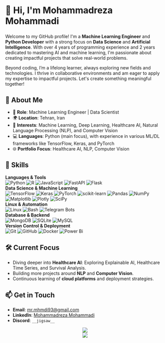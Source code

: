 # 👋 Hi, I'm Mohammadreza Mohammadi 
### <div>
Welcome to my GitHub profile! I'm a **Machine Learning Engineer** and **Python Developer** with a strong focus on **Data Science** and **Artificial Intelligence**. With over 4 years of programming experience and 2 years dedicated to mastering AI and machine learning, I'm passionate about creating impactful projects that solve real-world problems.

Beyond coding, I’m a lifelong learner, always exploring new fields and technologies. I thrive in collaborative environments and am eager to apply my expertise to impactful projects. Let's create something meaningful together!
</div>

## 🌟 About Me

- 💼 **Role**: Machine Learning Engineer | Data Scientist
- 🌍 **Location**: Tehran, Iran
- 🧠 **Interests**: Machine Learning, Deep Learning, Healthcare AI, Natural Language Processing (NLP), and Computer Vision
- 💻 **Languages**: Python (main focus), with experience in various ML/DL frameworks like TensorFlow, Keras, and PyTorch
- 🌐 **Portfolio Focus**: Healthcare AI, NLP, Computer Vision

## 🔧 Skills
**Languages & Tools**  
![Python](https://img.shields.io/badge/python-3670A0?style=plastic&logo=python&logoColor=ffdd54) ![R](https://img.shields.io/badge/R-276DC3?style=plastic&logo=r&logoColor=white) ![JavaScript](https://img.shields.io/badge/javascript-%23323330.svg?style=plastic&logo=javascript&logoColor=%23F7DF1E) ![FastAPI](https://img.shields.io/badge/FastAPI-005571?style=plastic&logo=fastapi) ![Flask](https://img.shields.io/badge/flask-%23000.svg?style=plastic&logo=flask&logoColor=white)  
**Data Science & Machine Learning**  
![TensorFlow](https://img.shields.io/badge/TensorFlow-%23FF6F00.svg?style=plastic&logo=TensorFlow&logoColor=white) ![Keras](https://img.shields.io/badge/Keras-%23D00000.svg?style=plastic&logo=Keras&logoColor=white) ![PyTorch](https://img.shields.io/badge/PyTorch-%23EE4C2C.svg?style=plastic&logo=PyTorch&logoColor=white) ![scikit-learn](https://img.shields.io/badge/scikit--learn-%23F7931E.svg?style=plastic&logo=scikit-learn&logoColor=white) ![Pandas](https://img.shields.io/badge/pandas-%23150458.svg?style=plastic&logo=pandas&logoColor=white) ![NumPy](https://img.shields.io/badge/numpy-%23013243.svg?style=plastic&logo=numpy&logoColor=white) ![Matplotlib](https://img.shields.io/badge/Matplotlib-%23ffffff.svg?style=plastic&logo=Matplotlib&logoColor=black) ![Plotly](https://img.shields.io/badge/Plotly-%233F4F75.svg?style=plastic&logo=plotly&logoColor=white) ![SciPy](https://img.shields.io/badge/SciPy-%230C55A5.svg?style=plastic&logo=scipy&logoColor=white)  
**Linux & Automation**  
![Linux](https://img.shields.io/badge/Linux-FCC624?style=plastic&logo=linux&logoColor=black) ![Bash](https://img.shields.io/badge/bash-%23121011.svg?style=plastic&logo=gnu-bash&logoColor=white) ![Telegram Bots](https://img.shields.io/badge/Telegram_Bots-0088CC?style=plastic&logo=telegram&logoColor=white)  
**Database & Backend**  
![MongoDB](https://img.shields.io/badge/MongoDB-%234ea94b.svg?style=plastic&logo=mongodb&logoColor=white) ![SQLite](https://img.shields.io/badge/sqlite-%2307405e.svg?style=plastic&logo=sqlite&logoColor=white) ![MySQL](https://img.shields.io/badge/mysql-4479A1.svg?style=plastic&logo=mysql&logoColor=white)  
**Version Control & Deployment**  
![Git](https://img.shields.io/badge/git-%23F05033.svg?style=plastic&logo=git&logoColor=white) ![GitHub](https://img.shields.io/badge/github-%23121011.svg?style=plastic&logo=github&logoColor=white) ![Docker](https://img.shields.io/badge/docker-%230db7ed.svg?style=plastic&logo=docker&logoColor=white) ![Power Bi](https://img.shields.io/badge/power_bi-F2C811?style=plastic&logo=powerbi&logoColor=black)


## 🛠️ Current Focus

- Diving deeper into **Healthcare AI**: Exploring Explainable AI, Healthcare Time Series, and Survival Analysis.
- Building more projects around **NLP** and **Computer Vision**.
- Continuous learning of **cloud platforms** and deployment strategies.

## 📫 Get in Touch

- **Email**: mr.mhmdi93@gmail.com
- **LinkedIn**: [Mohammadreza Mohammadi](https://www.linkedin.com/in/mohammadreza-mohammadi94)
- **Discord**: `__jigsaw__`

<div align="center">
  
  ![](https://github-readme-streak-stats.herokuapp.com/?user=mohammadreza-mohammadi94&theme=dark&hide_border=true)  
  ![](https://github-readme-stats.vercel.app/api/top-langs/?username=mohammadreza-mohammadi94&theme=dark&hide_border=true&include_all_commits=false&count_private=false&layout=compact)

</div>
